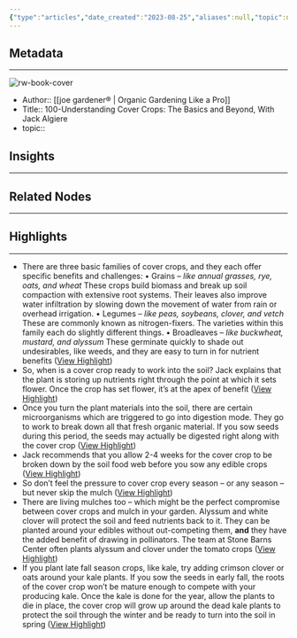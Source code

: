```yaml
---
{"type":"articles","date_created":"2023-08-25","aliases":null,"topic":null,"url":"https://joegardener.com/podcast/100-understanding-cover-crops-the-basics-and-beyond-with-jack-algiere/","layout":null,"banner":null,"dg-publish":true,"tags":null,"permalink":"/300-biblio/200-articles/100-understanding-cover-crops-the-basics-and-beyond-with-jack-algiere/","dgPassFrontmatter":true,"created":"2023-10-20T12:44:21.000-05:00","updated":"2023-10-20T12:44:21.000-05:00"}
---
```


## Metadata
---
![rw-book-cover](https://joegardener.com/wp-content/uploads/2019/04/cover-crop-beds-ps-708x466.jpg)
- Author:: [[joe gardener® \| Organic Gardening Like a Pro]]
- Title:: 100-Understanding Cover Crops: The Basics and Beyond, With Jack Algiere
- topic::  



## Insights
---
## Related Nodes
---

## Highlights 
---
- There are three basic families of cover crops, and they each offer specific benefits and challenges:
  • Grains – *like annual grasses, rye, oats, and wheat* These crops build biomass and break up soil compaction with extensive root systems. Their leaves also improve water infiltration by slowing down the movement of water from rain or overhead irrigation.
  • Legumes – *like peas, soybeans, clover, and vetch* These are commonly known as nitrogen-fixers. The varieties within this family each do slightly different things.
  • Broadleaves – *like buckwheat, mustard, and alyssum* These germinate quickly to shade out undesirables, like weeds, and they are easy to turn in for nutrient benefits ([View Highlight](https://read.readwise.io/read/01h8phwgre6h2eacc67r05vbhh))
- So, when is a cover crop ready to work into the soil? Jack explains that the plant is storing up nutrients right through the point at which it sets flower. Once the crop has set flower, it’s at the apex of benefit ([View Highlight](https://read.readwise.io/read/01h8phyczjwtvak0w86f7eksjw))
- Once you turn the plant materials into the soil, there are certain microorganisms which are triggered to go into digestion mode. They go to work to break down all that fresh organic material. If you sow seeds during this period, the seeds may actually be digested right along with the cover crop ([View Highlight](https://read.readwise.io/read/01h8phy0sr0tjjm9s38j4txxsx))
- Jack recommends that you allow 2-4 weeks for the cover crop to be broken down by the soil food web before you sow any edible crops ([View Highlight](https://read.readwise.io/read/01h8phxv89v9vamp9kqwfcyqg6))
- So don’t feel the pressure to cover crop every season – or any season – but never skip the mulch ([View Highlight](https://read.readwise.io/read/01h8physy6gqf6b6fygsvf25kp))
- There are living mulches too – which might be the perfect compromise between cover crops and mulch in your garden. Alyssum and white clover will protect the soil and feed nutrients back to it. They can be planted around your edibles without out-competing them, **and** they have the added benefit of drawing in pollinators.
  The team at Stone Barns Center often plants alyssum and clover under the tomato crops ([View Highlight](https://read.readwise.io/read/01h8phz8s6n6m1rxc9mqqm9mk0))
- If you plant late fall season crops, like kale, try adding crimson clover or oats around your kale plants. If you sow the seeds in early fall, the roots of the cover crop won’t be mature enough to compete with your producing kale. Once the kale is done for the year, allow the plants to die in place, the cover crop will grow up around the dead kale plants to protect the soil through the winter and be ready to turn into the soil in spring ([View Highlight](https://read.readwise.io/read/01h8phzt0c10bkt4jyfvhp23yc))
